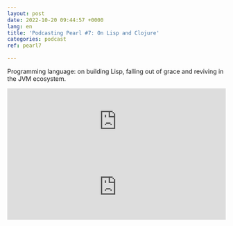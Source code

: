 ```yaml
---
layout: post
date: 2022-10-20 09:44:57 +0000
lang: en
title: 'Podcasting Pearl #7: On Lisp and Clojure'
categories: podcast
ref: pearl7

---
```

Programming language: on building Lisp, falling out of grace and reviving in the JVM ecosystem.  
<iframe src="https://open.spotify.com/embed/episode/79vDHJxcMjQUpbz8WKr2qX" width="100%" style="max-width:660px" height="152" frameBorder="0" allowtransparency="true" allow="encrypted-media"></iframe>

<iframe src="https://open.spotify.com/embed/episode/6iFaOpTnxVbmc308L4S3Sj" width="100%" style="max-width:660px" height="152" frameBorder="0" allowtransparency="true" allow="encrypted-media"></iframe>